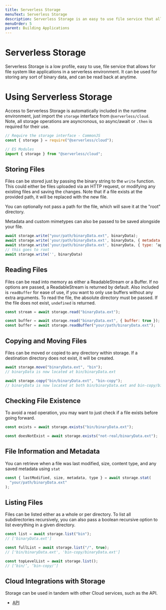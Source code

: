 ```yaml
---
title: Serverless Storage
menuText: Serverless Storage
description: Serverless Storage is an easy to use file service that allows for file system like applications in a serverless environment.
menuOrder: 5
parent: Building Applications
---
```


# Serverless Storage

Serverless Storage is a low profile, easy to use, file service that allows for file system like applications in a serverless environment. It can be used for storing any sort of binary data, and can be read back at anytime.

# Using Serverless Storage

Access to Serverless Storage is automatically included in the runtime environment, just import the `storage` interface from `@serverless/cloud`. Note, all storage operations are asyncronous, so async/await or `.then` is required for their use.

```javascript
// Require the storage interface - CommonJS
const { storage } = require("@serverless/cloud");

// ES Modules
import { storage } from "@serverless/cloud";
```

## Storing Files

Files can be stored just by passing the binary string to the `write` function. This could either be files uploaded via an HTTP request, or modifying any existing files and saving the changes. Note that if a file exists at the provided path, it will be replaced with the new file.

You can optionally not pass a path for the file, which will save it at the "root" directory.

Metadata and custom mimetypes can also be passed to be saved alongside your file.

```javascript
await storage.write("your/path/binaryData.ext", binaryData);
await storage.write('your/path/binaryData.ext', binaryData, { metadata: { isThisAFile: true } })
await storage.write('your/path/binaryData.ext', binaryData, { type: ‘application/octet-stream’ })
// this goes to root
await storage.write('', binaryData)
```

## Reading Files

Files can be read into memory as either a ReadableStream or a Buffer. If no options are passed, a ReadableStream is returned by default.
Also included is `readBuffer` for ease of use, if you want to only use buffers without any extra arguments. To read the file, the absolute directory must be passed. If the file does not exist, `undefined` is returned.

```javascript
const stream = await storage.read("binaryData.ext");

const buffer = await storage.read("binaryData.ext", { buffer: true });
const buffer = await storage.readBuffer("your/path/binaryData.ext");
```

## Copying and Moving Files

Files can be moved or copied to any directory within storage. If a destination directory does not exist, it will be created.

```javascript
await storage.move("binaryData.ext", "bin");
// binaryData is now located at bin/binaryData.ext

await storage.copy("bin/binaryData.ext", "bin-copy");
// binaryData is now located at both bin/binaryData.ext and bin-copy/binaryData.ext
```

## Checking File Existence

To avoid a read operation, you may want to just check if a file exists before going forward.

```javascript
const exists = await storage.exists("bin/binaryData.ext");

const doesNotExist = await storage.exists("not-real/binaryData.ext");
```

## File Information and Metadata

You can retrieve when a file was last modified, size, content type, and any saved metadata using `stat`

```javascript
const { lastModified, size, metadata, type } = await storage.stat(
  "your/path/binaryData.ext"
);
```

## Listing Files

Files can be listed either as a whole or per directory. To list all subdirectories recursively, you can also pass a boolean recursive option to list everything in a given directory.

```javascript
const list = await storage.list("bin");
// ['binaryData.ext']

const fullList = await storage.list("/", true);
// ['bin/binaryData.ext', 'bin-copy/binaryData.ext']

const topLevelList = await storage.list();
// [‘bin/’, ‘bin-copy/’]
```

## Cloud Integrations with Storage

Storage can be used in tandem with other Cloud services, such as the API.

- [API](/cloud/docs/apps/api)
